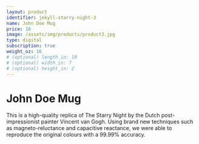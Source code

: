 ```yaml
---
layout: product
identifier: jekyll-starry-night-3
name: John Doe Mug
price: 10
image: /assets/img/products/product3.jpg
type: digital
subscription: true
weight_oz: 16
# (optional) length_in: 10
# (optional) width_in: 7
# (optional) height_in: 2
---
```


# John Doe Mug

This is a high-quality replica of The Starry Night by the Dutch post-impressionist painter Vincent van Gogh. Using brand new techniques such as magneto-reluctance and capacitive reactance, we were able to reproduce the original colours with a 99.99% accuracy.
